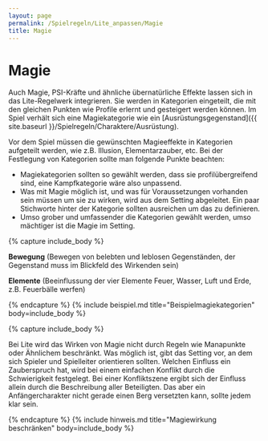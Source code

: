```yaml
---
layout: page
permalink: /Spielregeln/Lite_anpassen/Magie
title: Magie
---
```


# Magie

Auch Magie, PSI-Kräfte und ähnliche übernatürliche Effekte lassen sich in das Lite-Regelwerk integrieren. Sie werden in Kategorien eingeteilt, die mit den gleichen Punkten wie Profile erlernt und gesteigert werden können. Im Spiel verhält sich eine Magiekategorie wie ein [Ausrüstungsgegenstand]({{ site.baseurl }}/Spielregeln/Charaktere/Ausrüstung).

Vor dem Spiel müssen die gewünschten Magieeffekte in Kategorien aufgeteilt werden, wie z.B. Illusion, Elementarzauber, etc. Bei der Festlegung von Kategorien sollte man folgende Punkte beachten:

- Magiekategorien sollten so gewählt werden, dass sie profilübergreifend sind, eine Kampfkategorie wäre also unpassend.
- Was mit Magie möglich ist, und was für Voraussetzungen vorhanden sein müssen um sie zu wirken, wird aus dem Setting abgeleitet. Ein paar Stichworte hinter der Kategorie sollten ausreichen um das zu definieren.
- Umso grober und umfassender die Kategorien gewählt werden, umso mächtiger ist die Magie im Setting.

{% capture include_body %}

**Bewegung** (Bewegen von belebten und leblosen Gegenständen, der Gegenstand muss im Blickfeld des Wirkenden sein)


**Elemente** (Beeinflussung der vier Elemente Feuer, Wasser, Luft und Erde, z.B. Feuerbälle werfen)

{% endcapture %}
{% include beispiel.md title="Beispielmagiekategorien" body=include_body %}

{% capture include_body %}

Bei Lite wird das Wirken von Magie nicht durch Regeln wie Manapunkte oder Ähnlichem beschränkt. Was möglich ist, gibt das Setting vor, an dem sich Spieler und Spielleiter orientieren sollten. Welchen Einfluss ein Zauberspruch hat, wird bei einem einfachen Konflikt durch die Schwierigkeit festgelegt. Bei einer Konfliktszene ergibt sich der Einfluss allein durch die Beschreibung aller Beteiligten. Das aber ein Anfängercharakter nicht gerade einen Berg versetzten kann, sollte jedem klar sein.

{% endcapture %}
{% include hinweis.md title="Magiewirkung beschränken" body=include_body %}
